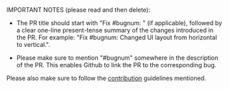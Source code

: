 IMPORTANT NOTES (please read and then delete):

* The PR title should start with "Fix #bugnum: " (if applicable), followed by a clear one-line present-tense summary of the changes introduced in the PR. For example: "Fix #bugnum: Changed UI layout from horizontal to vertical.".

* Please make sure to mention "#bugnum" somewhere in the description of the PR. This enables Github to link the PR to the corresponding bug.

Please also make sure to follow the [contribution](https://github.com/Cloud-CV/Fabrik/blob/master/.github/CONTRIBUTING.md) guidelines mentioned.

